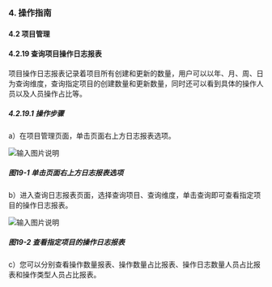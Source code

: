 ### 4. 操作指南

#### 4.2 项目管理

#### 4.2.19 查询项目操作日志报表

项目操作日志报表记录着项目所有创建和更新的数量，用户可以以年、月、周、日为查询维度，查询指定项目的创建数量和更新数量，同时还可以看到具体的操作人员以及人员操作占比等。

##### 4.2.19.1 操作步骤

a）在项目管理页面，单击页面右上方日志报表选项。

![输入图片说明](../../../../images/SoFlu%EF%BC%88%E5%90%8E%E7%AB%AF%EF%BC%89%E5%BC%80%E5%8F%91%E5%B9%B3%E5%8F%B0/1.%20%E6%9C%80%E6%96%B0%E7%89%88%E6%9C%AC%20-%20%E6%9B%B4%E6%96%B0%E6%97%A5%E6%9C%9F%20-%202022.10.08/4.%20%E6%93%8D%E4%BD%9C%E6%8C%87%E5%8D%97/2.%20%E9%A1%B9%E7%9B%AE%E7%AE%A1%E7%90%86/19-1.png)

##### 图19-1 单击页面右上方日志报表选项

b）进入查询日志报表页面，选择查询项目、查询维度，单击查询即可查看指定项目的操作日志报表。

![输入图片说明](../../../../images/SoFlu%EF%BC%88%E5%90%8E%E7%AB%AF%EF%BC%89%E5%BC%80%E5%8F%91%E5%B9%B3%E5%8F%B0/1.%20%E6%9C%80%E6%96%B0%E7%89%88%E6%9C%AC%20-%20%E6%9B%B4%E6%96%B0%E6%97%A5%E6%9C%9F%20-%202022.10.08/4.%20%E6%93%8D%E4%BD%9C%E6%8C%87%E5%8D%97/2.%20%E9%A1%B9%E7%9B%AE%E7%AE%A1%E7%90%86/19-2.png)

##### 图19-2 查看指定项目的操作日志报表

c）您可以分别查看操作数量报表、操作数量占比报表、操作日志数量人员占比报表和操作类型人员占比报表。
